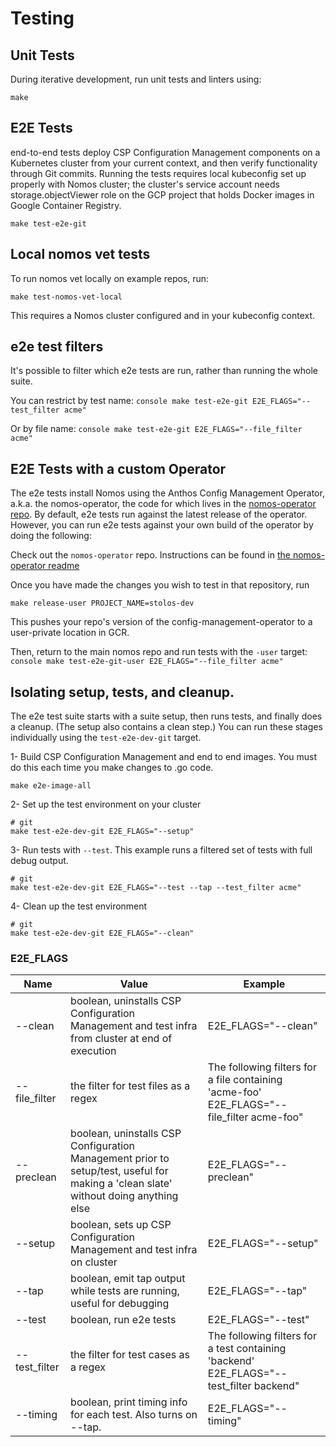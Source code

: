 # Testing

## Unit Tests

During iterative development, run unit tests and linters using:

```console
make
```

## E2E Tests

end-to-end tests deploy CSP Configuration Management components on a Kubernetes
cluster from your current context, and then verify functionality through Git
commits. Running the tests requires local kubeconfig set up properly with Nomos
cluster; the cluster's service account needs storage.objectViewer role on the
GCP project that holds Docker images in Google Container Registry.

```console
make test-e2e-git
```

## Local nomos vet tests

To run nomos vet locally on example repos, run:

```console
make test-nomos-vet-local
```

This requires a Nomos cluster configured and in your kubeconfig context.

## e2e test filters

It's possible to filter which e2e tests are run, rather than running the whole
suite.

You can restrict by test name: `console make test-e2e-git
E2E_FLAGS="--test_filter acme"`

Or by file name: `console make test-e2e-git E2E_FLAGS="--file_filter acme"`

## E2E Tests with a custom Operator

The e2e tests install Nomos using the Anthos Config Management Operator,
a.k.a. the nomos-operator, the code for which lives in the
[nomos-operator repo](https://team.git.corp.google.com/nomos-team/nomos-operator).
By default, e2e tests run against the latest release of the operator. However,
you can run e2e tests against your own build of the operator by doing the
following:

Check out the `nomos-operator` repo. Instructions can be found in
[the nomos-operator readme](https://team.git.corp.google.com/nomos-team/nomos-operator/+/refs/heads/master/nomos-operator/README.md#clone-the-git-repo)

Once you have made the changes you wish to test in that repository, run

```console
make release-user PROJECT_NAME=stolos-dev
```

This pushes your repo's version of the config-management-operator to a user-private location
in GCR.

Then, return to the main nomos repo and run tests with the `-user` target:
`console make test-e2e-git-user E2E_FLAGS="--file_filter acme"`

## Isolating setup, tests, and cleanup.

The e2e test suite starts with a suite setup, then runs tests, and finally does
a cleanup. (The setup also contains a clean step.) You can run these stages
individually using the `test-e2e-dev-git` target.

1- Build CSP Configuration Management and end to end images. You must do this
each time you make changes to .go code.

```console
make e2e-image-all
```

2- Set up the test environment on your cluster

```console
# git
make test-e2e-dev-git E2E_FLAGS="--setup"
```

3- Run tests with `--test`. This example runs a filtered set of tests with full
debug output.

```console
# git
make test-e2e-dev-git E2E_FLAGS="--test --tap --test_filter acme"
```

4- Clean up the test environment

```console
# git
make test-e2e-dev-git E2E_FLAGS="--clean"
```

### E2E_FLAGS

Name          | Value                                                                                                                               | Example
------------- | ----------------------------------------------------------------------------------------------------------------------------------- | -------
--clean       | boolean, uninstalls CSP Configuration Management and test infra from cluster at end of execution                                    | E2E_FLAGS="--clean"
--file_filter | the filter for test files as a regex                                                                                                | The following filters for a file containing 'acme-foo' E2E_FLAGS="--file_filter acme-foo"
--preclean    | boolean, uninstalls CSP Configuration Management prior to setup/test, useful for making a 'clean slate' without doing anything else | E2E_FLAGS="--preclean"
--setup       | boolean, sets up CSP Configuration Management and test infra on cluster                                                             | E2E_FLAGS="--setup"
--tap         | boolean, emit tap output while tests are running, useful for debugging                                                              | E2E_FLAGS="--tap"
--test        | boolean, run e2e tests                                                                                                              | E2E_FLAGS="--test"
--test_filter | the filter for test cases as a regex                                                                                                | The following filters for a test containing 'backend' E2E_FLAGS="--test_filter backend"
--timing      | boolean, print timing info for each test. Also turns on --tap.                                                                      | E2E_FLAGS="--timing"
